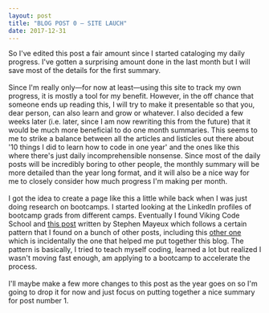 ```yaml
---
layout: post
title: "BLOG POST 0 — SITE LAUCH"
date: 2017-12-31
---
```


So I've edited this post a fair amount since I started cataloging my daily progress. I've gotten a surprising amount done in the last month but I will save most of the details for the first summary.
<br>
<br>
Since I'm really only—for now at least—using this site to track my own progress, it is mostly a tool for my benefit. However, in the off chance that someone ends up reading this, I will try to make it presentable so that you, dear person, can also learn and grow or whatever. I also decided a few weeks later (i.e. later, since I am now rewriting this from the future) that it would be much more beneficial to do one month summaries. This seems to me to strike a balance between all the articles and listicles out there about '10 things I did to learn how to code in one year' and the ones like this where there's just daily incomprehensible nonsense. Since most of the daily posts will be incredibly boring to other people, the monthly summary will be more detailed than the year long format, and it will also be a nice way for me to closely consider how much progress I'm making per month.
<br>
<br>
I got the idea to create a page like this a little while back when I was just doing research on bootcamps. I started looking at the LinkedIn profiles of bootcamp grads from different camps. Eventually I found Viking Code School and <a href="https://medium.freecodecamp.org/stephen-mayeux-shows-you-what-9-months-of-self-taught-coding-looks-like-50f4e6c3598f">this post</a> written by Stephen Mayeux which follows a certain pattern that I found on a bunch of other posts, including this <a href="https://sw-yx.github.io/2017/12/19/fcc-blogpost-draft-2">other one</a> which is incidentally the one that helped me put together this blog. The pattern is basically, I tried to teach myself coding, learned a lot but realized I wasn't moving fast enough, am applying to a bootcamp to accelerate the process.
<br>
<br>
I'll maybe make a few more changes to this post as the year goes on so I'm going to drop it for now and just focus on putting together a nice summary for post number 1.
